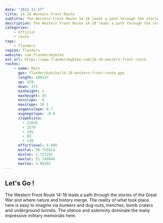 ```yaml
---
date: "2022-11-17"
title: 14 18 Western Front Route
subtitle: The Western Front Route 14-18 leads a path through the stories of the Great War and where nature and history merge
description: The Western Front Route 14-18 leads a path through the stories of the Great War and where nature and history merge.
categories:
    - official
    - route
tags:
    - flanders
region: flanders
website: com.flandersbybike
ext_url: https://www.flandersbybike.com/14-18-western-front-route
routes:
    - name: Main
      gpx: flandersbybike/14-18-western-front-route.gpx
      length: 100247
      up: 429
      down: 372
      minheight: 1
      maxheight: 85
      minslope: -9
      maxslope: 10.1
      avgposslope: 0.7
      avgnegslope: -0.8
      slopehisto:
        - 12016
        - 1570
        - 295
        - 83
        - 130
      effortlevel: 4.046
      minlat: 50.755814
      minlon: 2.727285
      maxlat: 51.149848
      maxlon: 3.00165
---
```


## Let's Go ! 

The Western Front Route 14-18 leads a path through the stories of the Great War and where nature and history merge. The reality of what took place here is easy to imagine via bunkers and dug-outs, trenches, bomb craters and underground tunnels. The silence and solemnity dominate the many impressive military memorials here.
